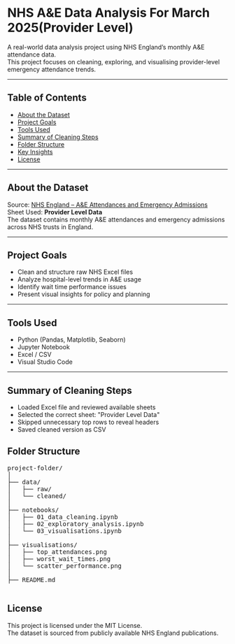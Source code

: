 # NHS A&E Data Analysis For March 2025(Provider Level)

A real-world data analysis project using NHS England’s monthly A&E attendance data.  
This project focuses on cleaning, exploring, and visualising provider-level emergency attendance trends.

---

## Table of Contents
- [About the Dataset](#about-the-dataset)
- [Project Goals](#project-goals)
- [Tools Used](#tools-used)
- [Summary of Cleaning Steps](#summary-of-cleaning-steps)
- [Folder Structure](#folder-structure)
- [Key Insights](#key-insights)
- [License](#license)

---

## About the Dataset

Source: [NHS England – A&E Attendances and Emergency Admissions](https://www.england.nhs.uk/statistics/statistical-work-areas/ae-waiting-times-and-activity/)  
Sheet Used: **Provider Level Data**  
The dataset contains monthly A&E attendances and emergency admissions across NHS trusts in England.

---

## Project Goals

- Clean and structure raw NHS Excel files
- Analyze hospital-level trends in A&E usage
- Identify wait time performance issues
- Present visual insights for policy and planning

---

## Tools Used

- Python (Pandas, Matplotlib, Seaborn)
- Jupyter Notebook
- Excel / CSV
- Visual Studio Code

---

## Summary of Cleaning Steps

- Loaded Excel file and reviewed available sheets
- Selected the correct sheet: "Provider Level Data"
- Skipped unnecessary top rows to reveal headers
- Saved cleaned version as CSV


## Folder Structure

<pre>
project-folder/
│
├── data/
│   ├── raw/
│   └── cleaned/
│
├── notebooks/
│   ├── 01_data_cleaning.ipynb
│   ├── 02_exploratory_analysis.ipynb
│   └── 03_visualisations.ipynb   
│
├── visualisations/  
│   ├── top_attendances.png
│   ├── worst_wait_times.png
│   └── scatter_performance.png
│
├── README.md
 </pre>


## License

This project is licensed under the MIT License.  
The dataset is sourced from publicly available NHS England publications.
